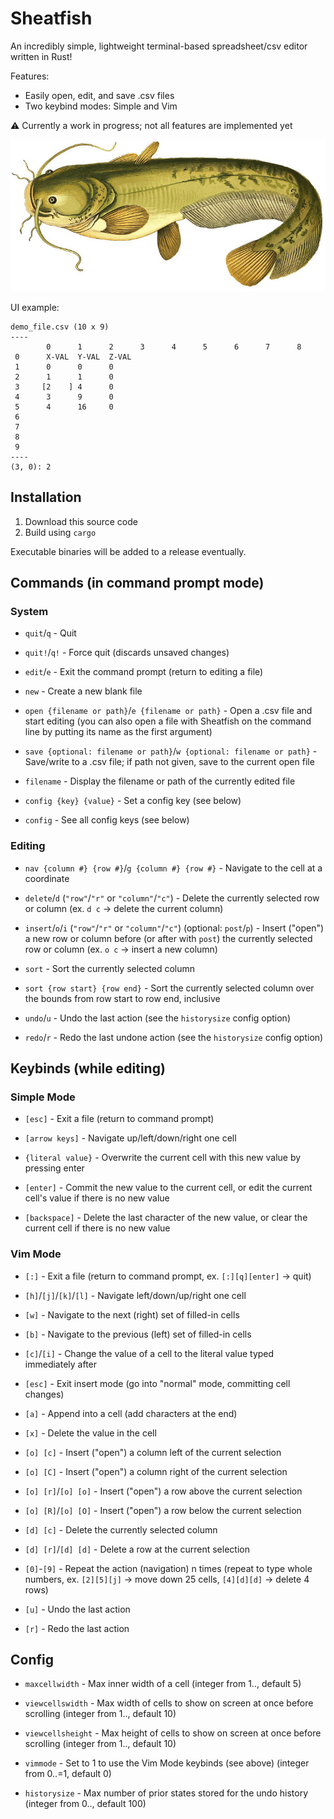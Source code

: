 # Sheatfish

An incredibly simple, lightweight terminal-based spreadsheet/csv editor written in Rust!

Features:

- Easily open, edit, and save .csv files
- Two keybind modes: Simple and Vim

:warning: Currently a work in progress; not all features are implemented yet

![A sheatfish](sheatfish.jpg "A sheatfish")

UI example:

```
demo_file.csv (10 x 9)
----
        0      1      2      3      4      5      6      7      8
 0      X-VAL  Y-VAL  Z-VAL
 1      0      0      0
 2      1      1      0
 3     [2    ] 4      0
 4      3      9      0
 5      4      16     0
 6
 7
 8
 9
----
(3, 0): 2
```

## Installation

1. Download this source code
2. Build using `cargo`

Executable binaries will be added to a release eventually.

## Commands (in command prompt mode)

### System

- `quit`/`q` -
Quit

- `quit!`/`q!` -
Force quit (discards unsaved changes)

- `edit`/`e` -
Exit the command prompt (return to editing a file)

- `new` - Create a new blank file

- `open {filename or path}`/`e {filename or path}` -
Open a .csv file and start editing (you can also open a file with Sheatfish on the command line by putting its name as the first argument)

- `save {optional: filename or path}`/`w {optional: filename or path}` -
Save/write to a .csv file; if path not given, save to the current open file

- `filename` -
Display the filename or path of the currently edited file

- `config {key} {value}` -
Set a config key (see below)

- `config` -
See all config keys (see below)

### Editing

- `nav {column #} {row #}`/`g {column #} {row #}` -
Navigate to the cell at a coordinate

- `delete`/`d` (`"row"`/`"r"` or `"column"`/`"c"`) -
Delete the currently selected row or column (ex. `d c` -> delete the current column)

- `insert`/`o`/`i` (`"row"`/`"r"` or `"column"`/`"c"`) (optional: `post`/`p`) -
Insert ("open") a new row or column before (or after with `post`) the currently selected row or column (ex. `o c` -> insert a new column)
<!-- TODO: more ergonomic command? -->

- `sort` -
Sort the currently selected column
<!-- TODO: options for backwards, row sort, from cell->cell, sort multiple rows by a column, etc. -->
<!-- TODO: numeric sort -->

- `sort {row start} {row end}` -
Sort the currently selected column over the bounds from row start to row end, inclusive

- `undo`/`u` -
Undo the last action (see the `historysize` config option)

- `redo`/`r` -
Redo the last undone action (see the `historysize` config option)

<!-- TODO: command and keybind (vim mode) to add/remove single/double quotes around entries, including in a bulk fashion -->

<!-- TODO: undo tree? -->
<!-- TODO: allow ANY vim command sequence to be typed in to the commands?? -->

## Keybinds (while editing)

### Simple Mode

- `[esc]` -
Exit a file (return to command prompt)

- `[arrow keys]` -
Navigate up/left/down/right one cell

- `{literal value}` -
Overwrite the current cell with this new value by pressing enter

- `[enter]` -
Commit the new value to the current cell, or edit the current cell's value if there is no new value

- `[backspace]` -
Delete the last character of the new value, or clear the current cell if there is no new value

<!-- TODO: cut and paste cells -->

### Vim Mode

- `[:]` - Exit a file (return to command prompt, ex. `[:][q][enter]` -> quit)

- `[h]`/`[j]`/`[k]`/`[l]` - Navigate left/down/up/right one cell

<!-- TODO: impl w and b -->

- `[w]` - Navigate to the next (right) set of filled-in cells

- `[b]` - Navigate to the previous (left) set of filled-in cells

- `[c]`/`[i]` - Change the value of a cell to the literal value typed immediately after

- `[esc]` - Exit insert mode (go into "normal" mode, committing cell changes)

- `[a]` - Append into a cell (add characters at the end)

- `[x]` - Delete the value in the cell

<!-- TODO: cut and paste cells -->

- `[o] [c]` - Insert ("open") a column left of the current selection

- `[o] [C]` - Insert ("open") a column right of the current selection

<!-- TODO: support backspace key -->

<!-- TODO: 0 and gg should go to first column and first row, respectively -->

<!-- TODO: visual block mode -->

- `[o] [r]`/`[o] [o]` - Insert ("open") a row above the current selection

- `[o] [R]`/`[o] [O]` - Insert ("open") a row below the current selection

- `[d] [c]` - Delete the currently selected column

- `[d] [r]`/`[d] [d]` - Delete a row at the current selection

- `[0]`-`[9]` - Repeat the action (navigation) n times (repeat to type whole numbers, ex. `[2][5][j]` -> move down 25 cells, `[4][d][d]` -> delete 4 rows)

- `[u]` - Undo the last action

<!-- TODO: test redo feature -->
- `[r]` - Redo the last action

## Config

- `maxcellwidth` -
Max inner width of a cell (integer from 1.., default 5)

- `viewcellswidth` -
Max width of cells to show on screen at once before scrolling (integer from 1.., default 10)

- `viewcellsheight` -
Max height of cells to show on screen at once before scrolling (integer from 1.., default 10)

- `vimmode` -
Set to 1 to use the Vim Mode keybinds (see above) (integer from 0..=1, default 0)

- `historysize` -
Max number of prior states stored for the undo history (integer from 0.., default 100)

<!-- TODO: config option to save files without trailing commas>
